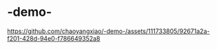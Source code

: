 # -demo-


https://github.com/chaoyangxiao/-demo-/assets/111733805/92671a2a-f201-428d-94e0-f786649352a8

